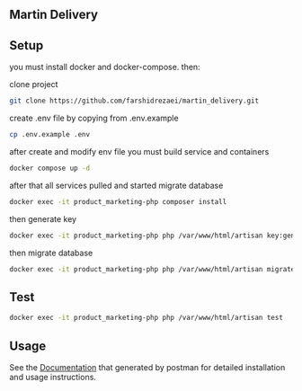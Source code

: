 ## Martin Delivery


## Setup

you must install docker and docker-compose. then:

clone project

```bash
git clone https://github.com/farshidrezaei/martin_delivery.git
```

create .env file by copying from .env.example

```bash
cp .env.example .env
```

after create and modify env file you must build service and containers

```bash
docker compose up -d
```

after that all services pulled and started migrate database

```bash
docker exec -it product_marketing-php composer install
```

then generate key

```bash
docker exec -it product_marketing-php php /var/www/html/artisan key:generate
```

then migrate database

```bash
docker exec -it product_marketing-php php /var/www/html/artisan migrate
```

## Test
```bash
docker exec -it product_marketing-php php /var/www/html/artisan test
```


## Usage

See the [Documentation](https://documenter.getpostman.com/view/3731742/2s9Xy5MAvD) that generated by postman for detailed
installation and usage instructions.

